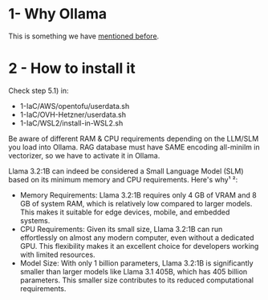 # 1- Why Ollama
This is something we have [mentioned before](https://github.com/inigokintana/homelab-2-prod-ai-golden-path/tree/main?tab=readme-ov-file#34---why-ollama).

# 2 - How to install it  
Check step 5.1) in:
- 1-IaC/AWS/opentofu/userdata.sh
- 1-IaC/OVH-Hetzner/userdata.sh
- 1-IaC/WSL2/install-in-WSL2.sh

Be aware of different RAM & CPU requirements depending on the LLM/SLM you load into Ollama. RAG database must have SAME encoding all-minilm in vectorizer, so we have to activate it in Ollama.

Llama 3.2:1B can indeed be considered a Small Language Model (SLM) based on its minimum memory and CPU requirements. Here's why¹ ²:
- Memory Requirements: Llama 3.2:1B requires only 4 GB of VRAM and 8 GB of system RAM, which is relatively low compared to larger models. This makes it suitable for edge devices, mobile, and embedded systems.
- CPU Requirements: Given its small size, Llama 3.2:1B can run effortlessly on almost any modern computer, even without a dedicated GPU. This flexibility makes it an excellent choice for developers working with limited resources.
- Model Size: With only 1 billion parameters, Llama 3.2:1B is significantly smaller than larger models like Llama 3.1 405B, which has 405 billion parameters. This smaller size contributes to its reduced computational requirements.
